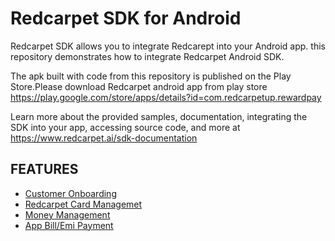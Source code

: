 # Redcarpet SDK for Android

Redcarpet SDK  allows you to integrate Redcarept into your Android app. this repository demonstrates how to integrate Redcarpet Android SDK.

The apk built with code from this repository is published on the Play Store.Please download Redcarpet android app from play store https://play.google.com/store/apps/details?id=com.redcarpetup.rewardpay

Learn more about the provided samples, documentation, integrating the SDK into your app, accessing source code, and more at https://www.redcarpet.ai/sdk-documentation

FEATURES
--------
* [Customer Onboarding](https://www.redcarpet.ai/sdk-documentation)
* [Redcarpet Card Managemet](https://www.redcarpet.ai/sdk-documentation)
* [Money Management](https://www.redcarpet.ai/sdk-documentation)
* [App Bill/Emi Payment](https://www.redcarpet.ai/sdk-documentation)



